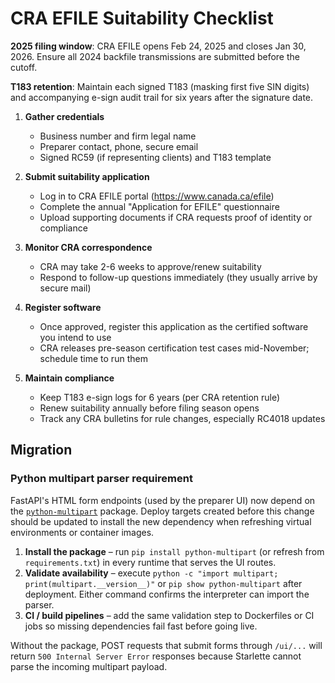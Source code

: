 # CRA EFILE Suitability Checklist

**2025 filing window**: CRA EFILE opens Feb 24, 2025 and closes Jan 30, 2026. Ensure all 2024 backfile transmissions are submitted before the cutoff.

**T183 retention**: Maintain each signed T183 (masking first five SIN digits) and accompanying e-sign audit trail for six years after the signature date.

1. **Gather credentials**
   - Business number and firm legal name
   - Preparer contact, phone, secure email
   - Signed RC59 (if representing clients) and T183 template

2. **Submit suitability application**
   - Log in to CRA EFILE portal (<https://www.canada.ca/efile>)
   - Complete the annual "Application for EFILE" questionnaire
   - Upload supporting documents if CRA requests proof of identity or compliance

3. **Monitor CRA correspondence**
   - CRA may take 2-6 weeks to approve/renew suitability
   - Respond to follow-up questions immediately (they usually arrive by secure mail)

4. **Register software**
   - Once approved, register this application as the certified software you intend to use
   - CRA releases pre-season certification test cases mid-November; schedule time to run them

5. **Maintain compliance**
   - Keep T183 e-sign logs for 6 years (per CRA retention rule)
   - Renew suitability annually before filing season opens
   - Track any CRA bulletins for rule changes, especially RC4018 updates

## Migration

### Python multipart parser requirement

FastAPI's HTML form endpoints (used by the preparer UI) now depend on the
[`python-multipart`](https://pypi.org/project/python-multipart/) package. Deploy
targets created before this change should be updated to install the new
dependency when refreshing virtual environments or container images.

1. **Install the package** – run `pip install python-multipart` (or refresh from
   `requirements.txt`) in every runtime that serves the UI routes.
2. **Validate availability** – execute `python -c "import multipart; print(multipart.__version__)"`
   or `pip show python-multipart` after deployment. Either command confirms the
   interpreter can import the parser.
3. **CI / build pipelines** – add the same validation step to Dockerfiles or CI
   jobs so missing dependencies fail fast before going live.

Without the package, POST requests that submit forms through `/ui/...` will
return `500 Internal Server Error` responses because Starlette cannot parse the
incoming multipart payload.
